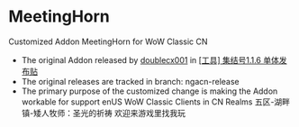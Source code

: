 # MeetingHorn
Customized Addon MeetingHorn for WoW Classic CN
  * The original Addon released by [doublecx001](https://bbs.nga.cn/nuke.php?func=ucp&uid=26204939) in [[工具] 集结号1.1.6 单体发布贴](https://bbs.nga.cn/read.php?tid=19920106)
  * The original releases are tracked in branch: ngacn-release
  * The primary purpose of the customized change is making the Addon workable for support enUS WoW Classic Clients in CN Realms
  五区-湖畔镇-矮人牧师：圣光的祈祷
  欢迎来游戏里找我玩
